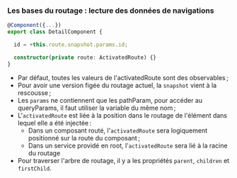 ### Les bases du routage : lecture des données de navigations

```typescript
@Component({...})
export class DetailComponent {

  id = +this.route.snapshot.params.id;

  constructor(private route: ActivatedRoute) {}
}
```

- Par défaut, toutes les valeurs de l'activatedRoute sont des observables ;
- Pour avoir une version figée du routage actuel, la `snapshot` vient à la rescousse ;
- Les `params` ne contiennent que les pathParam, pour accéder au queryParams,
  il faut utiliser la variable du même nom ;
- L'`activatedRoute` est liée à la position dans le routage de l'élément dans lequel elle a été injectée :
  - Dans un composant routé, l'`activatedRoute` sera logiquement positionné sur la route du composant ;
  - Dans un service providé en root, l'`activatedRoute` sera lié à la racine du routage
- Pour traverser l'arbre de routage, il y a les propriétés `parent`, `children` et `firstChild`.
